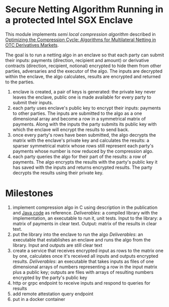 # Secure Netting Algorithm Running in a protected Intel SGX Enclave


This module implements *semi local compression algorithm* described 
in [Optimizing the Compression Cycle: Algorithms for Multilateral Netting in OTC Derivatives Markets](doc/SSRN-id2273802.pdf). 

The goal is to run a netting algo in an enclave so that each party can submit their inputs: 
payments (direction, recipient and amount) or derivative contracts (direction, recipient, notional) encrypted to hide them
from other parties, adversaries and the executor of the algo. The inputs are decrypted within the enclave, the
algo calculates, results are encrypted and returned to the parties.

1. enclave is created, a pair of keys is generated: the private key never leaves the enclave, public one is made 
available for every party to submit their inputs.
1. each party uses enclave's public key to encrypt their inputs: payments to other parties. The inputs are submitted
to the algo as a one dimensional array and become a row in a symmetrical matrix of payments. Along with the inputs the
party submits its public key with which the enclave will encrypt the results to send back.
1. once every party's rows have been submitted, the algo decrypts the matrix with the enclave's private key and 
calculates the results: a sparser symmetrical matrix whose rows still represent each party's payments whose number is
now reduced by the compression algo.
1. each party queries the algo for their part of the results: a row of payments. The algo encrypts the results with the 
party's public key it has saved with the inputs and returns encrypted results. The party decrypts the results using their private key.
 
 # Milestones
 
1. implement compression algo in C using description in the publication and 
[Java code](doc/SemiLocalCompressionAlgorithm.java) as reference. 
*Deliverables*: a compiled library with the implementation, an executable to run it, unit tests. Input to the library: a 
matrix of payments in clear text. Output: matrix of the results in clear text.
1. put the library into the enclave to run the algo
*Deliverables*: an executable that establishes an enclave and runs the algo from the library. Input and outputs are 
still clear text
1. create a service that receives encrypted input as rows to the matrix one by one, calculates once it's received all
   inputs and outputs encrypted results.
*Deliverables*: an executable that takes inputs as files of one dimensional arrays of numbers representing a row in the
 input matrix plus a public key; outputs are files with arrays of resulting numbers encrypted by the party's public key
1. http or grpc endpoint to receive inputs and respond to queries for results
1. add remote attestation query endpoint
1. put in a docker container 